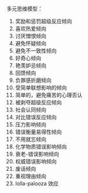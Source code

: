 多元思维模型：
1. 奖励和惩罚超级反应倾向
2. 喜欢热爱倾向
3. 讨厌憎恨倾向
4. 避免怀疑倾向
5. 避免不一致性倾向
6. 好奇心倾向
8. 艳羡妒忌倾向
9. 回馈倾向
10. 负罪感折磨倾向
11. 受简单联想影响的倾向
12. 简单的，避免痛苦的心理否认
14. 被剥夺超级反应倾向
15. 社会认同倾向
16. 对比错误反应倾向
17. 压力影响倾向
18. 错误衡量易得性倾向
19. 不用就忘倾向
20. 化学物质错误影响倾向
21. 衰老-错误影响倾向
22. 权威错误影响倾向
23. 废话倾向
24. 重视理由倾向
25. lolla-palooza 效应